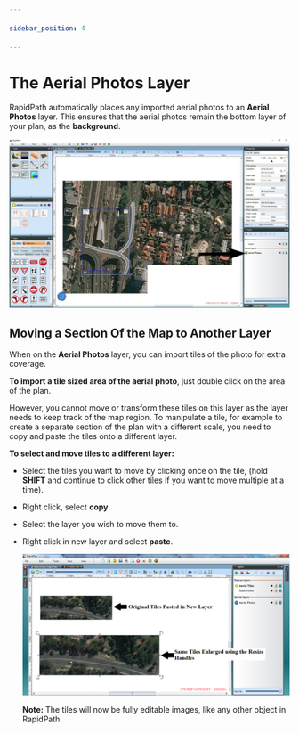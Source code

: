 ```yaml
---

sidebar_position: 4

---
```

# The Aerial Photos Layer

RapidPath automatically places any imported aerial photos to an **Aerial Photos** layer. This ensures that the aerial photos remain the bottom layer of your plan, as the **background**.

![The_Aerial_Photos_Layer](./assets/The_Aerial_Photos_Layer.jpg)

## Moving a Section Of the Map to Another Layer

When on the **Aerial Photos** layer, you can import tiles of the photo for extra coverage.

**To import a tile sized area of the aerial photo**, just double click on the area of the plan.

However, you cannot move or transform these tiles on this layer as the layer needs to keep track of the map region. To manipulate a tile, for example to create a separate section of the plan with a different scale, you need to copy and paste the tiles onto a different layer.

**To select and move tiles to a different layer:**

- Select the tiles you want to move by clicking once on the tile, (hold **SHIFT** and continue to click other tiles if you want to move multiple at a time).
- Right click, select **copy**.
- Select the layer you wish to move them to.
- Right click in new layer and select **paste**.

    ![Resizing_Aerial_Tiles_on_New_Layer](./assets/Resizing_Aerial_Tiles_on_New_Layer.png)

    **Note:** The tiles will now be fully editable images, like any other object in RapidPath.
